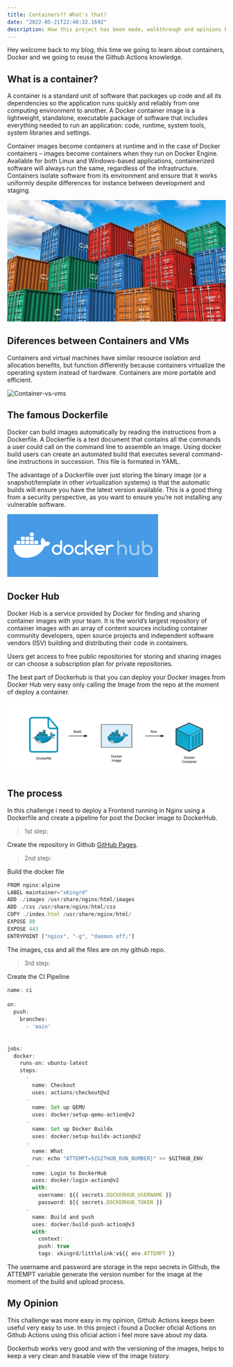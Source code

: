 ```yaml
---
title: Containers?? What's that?
date: "2022-05-21T22:40:32.169Z"
description: How this project has been made, walkthrough and opinions by Racosta.
---
```


Hey welcome back to my blog, this time we going to learn about containers, Docker and we going to reuse the Github Actions knowledge. 

## What is a container?

A container is a standard unit of software that packages up code and all its dependencies so the application runs quickly and reliably from one computing environment to another. A Docker container image is a lightweight, standalone, executable package of software that includes everything needed to run an application: code, runtime, system tools, system libraries and settings.

Container images become containers at runtime and in the case of Docker containers – images become containers when they run on Docker Engine. Available for both Linux and Windows-based applications, containerized software will always run the same, regardless of the infrastructure. Containers isolate software from its environment and ensure that it works uniformly despite differences for instance between development and staging.

![Containers](./containers.jpg)

## Diferences between Containers and VMs

Containers and virtual machines have similar resource isolation and allocation benefits, but function differently because containers virtualize the operating system instead of hardware. Containers are more portable and efficient.

![Container-vs-vms](./containers.vs.vm.jpg)

## The famous Dockerfile

Docker can build images automatically by reading the instructions from a Dockerfile. A Dockerfile is a text document that contains all the commands a user could call on the command line to assemble an image. Using docker build users can create an automated build that executes several command-line instructions in succession. This file is formated in YAML.

The advantage of a Dockerfile over just storing the binary image (or a snapshot/template in other virtualization systems) is that the automatic builds will ensure you have the latest version available. This is a good thing from a security perspective, as you want to ensure you’re not installing any vulnerable software.

![Dockerfile](./dockerhub.png)

## Docker Hub

Docker Hub is a service provided by Docker for finding and sharing container images with your team. It is the world’s largest repository of container images with an array of content sources including container community developers, open source projects and independent software vendors (ISV) building and distributing their code in containers.

Users get access to free public repositories for storing and sharing images or can choose a subscription plan for private repositories.

The best part of Dockerhub is that you can deploy your Docker images from Docker Hub very easy only calling the Image from the repo at the moment of deploy a container.

![Dockerhub](./dockerfile.png)

## The process

In this challenge i need to deploy a Frontend running in Nginx using a Dockerfile and create a pipeline for post the Docker image to DockerHub.

>1st step:

Create the repository in Github  [GitHub Pages](https://pages.github.com/).

>2nd step:

Build the docker file

```js
FROM nginx:alpine
LABEL maintainer="xKingrd"
ADD ./images /usr/share/nginx/html/images
ADD ./css /usr/share/nginx/html/css
COPY ./index.html /usr/share/nginx/html/
EXPOSE 80
EXPOSE 443
ENTRYPOINT ["nginx", "-g", "daemon off;"]
```

The images, css and all the files are on my github repo.

>3rd step:

Create the CI Pipeline

```js
name: ci

on:
  push:
    branches:
      - 'main'


jobs:
  docker:
    runs-on: ubuntu-latest
    steps:
      -
        name: Checkout
        uses: actions/checkout@v2
      -
        name: Set up QEMU
        uses: docker/setup-qemu-action@v2
      -
        name: Set up Docker Buildx
        uses: docker/setup-buildx-action@v2
      -
        name: What
        run: echo "ATTEMPT=${GITHUB_RUN_NUMBER}" >> $GITHUB_ENV
      -
        name: Login to DockerHub
        uses: docker/login-action@v2
        with:
          username: ${{ secrets.DOCKERHUB_USERNAME }}
          password: ${{ secrets.DOCKERHUB_TOKEN }}
      -
        name: Build and push
        uses: docker/build-push-action@v3
        with:
          context: .
          push: true
          tags: xkingrd/littlelink:v${{ env.ATTEMPT }}

```

The username and password are storage in the repo secrets in Github, the ATTEMPT variable generate the version number for the image at the moment of the build and upload process.

## My Opinion

This challenge was more easy in my opinion, Github Actions keeps been useful very easy to use. In this project i found a Docker oficial Actions on Github Actions using this oficial action i feel more save about my data.

Dockerhub works very good and with the versioning of the images, helps to keep a very clean and trasable view of the image history.
